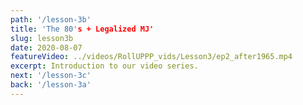 ```yaml
---
path: '/lesson-3b'
title: 'The 80's + Legalized MJ'
slug: lesson3b
date: 2020-08-07
featureVideo: ../videos/RollUPPP_vids/Lesson3/ep2_after1965.mp4
excerpt: Introduction to our video series.
next: '/lesson-3c'
back: '/lesson-3a'
---
```

